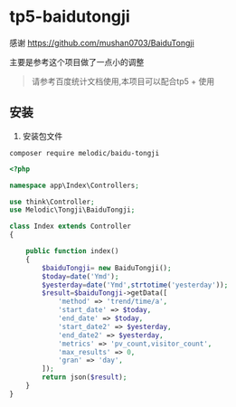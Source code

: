# tp5-baidutongji

感谢   https://github.com/mushan0703/BaiduTongji

主要是参考这个项目做了一点小的调整


>请参考百度统计文档使用,本项目可以配合tp5 + 使用
## 安装

1. 安装包文件

  ```shell
 composer require melodic/baidu-tongji
  ```

```php
<?php

namespace app\Index\Controllers;

use think\Controller;
use Melodic\Tongji\BaiduTongji;

class Index extends Controller
{

    public function index()
    {
        $baiduTongji= new BaiduTongji();
        $today=date('Ymd');
        $yesterday=date('Ymd',strtotime('yesterday'));
        $result=$baiduTongji->getData([
            'method' => 'trend/time/a',
            'start_date' => $today,
            'end_date' => $today,
            'start_date2' => $yesterday,
            'end_date2' => $yesterday,
            'metrics' => 'pv_count,visitor_count',
            'max_results' => 0,
            'gran' => 'day',
        ]);
        return json($result);
    }
}
```


